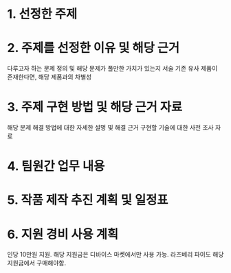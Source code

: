 # 1. 선정한 주제

# 2. 주제를 선정한 이유 및 해당 근거
다루고자 하는 문제 정의 및 해당 문제가 풀만한 가치가 있는지 서술
기존 유사 제품이 존재한다면, 해당 제품과의 차별성

# 3. 주제 구현 방법 및 해당 근거 자료
해당 문제 해결 방법에 대한 자세한 설명 및 해결 근거
구현할 기술에 대한 사전 조사 자료

# 4. 팀원간 업무 내용

# 5. 작품 제작 추진 계획 및 일정표

# 6. 지원 경비 사용 계획
인당 10만원 지원.
해당 지원금은 디바이스 마켓에서만 사용 가능.
라즈베리 파이도 해당 지원금에서 구매해야함.
